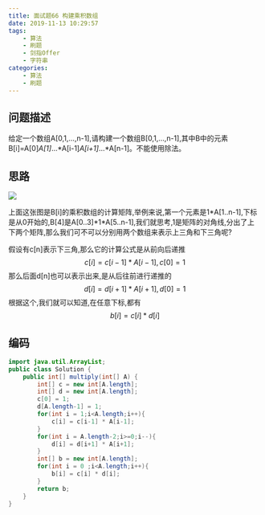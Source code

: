 ```yaml
---
title: 面试题66 构建乘积数组
date: 2019-11-13 10:29:57
tags:
	- 算法
	- 刷题
	- 剑指Offer
    - 字符串
categories:
	- 算法
	- 刷题
---
```


## 问题描述

 给定一个数组A[0,1,...,n-1],请构建一个数组B[0,1,...,n-1],其中B中的元素B[i]=A[0]*A[1]*...*A[i-1]*A[i+1]*...*A[n-1]。不能使用除法。

<!--more--> 

## 思路

![](http://imageblog.boyn.top/201911130943_254.png)

上面这张图是B[i]的乘积数组的计算矩阵,举例来说,第一个元素是1*A[1..n-1],下标是从0开始的,B[4]是A[0..3]\*1\*A[5..n-1],我们就思考,1是矩阵的对角线,分出了上下两个矩阵,那么我们可不可以分别用两个数组来表示上三角和下三角呢?

假设有c[n]表示下三角,那么它的计算公式是从前向后递推
$$
c[i] = c[i-1]*A[i-1],c[0]=1
$$
那么后面d[n]也可以表示出来,是从后往前进行递推的
$$
d[i] = d[i+1] * A[ i+1],d[0]=1
$$
根据这个,我们就可以知道,在任意下标,都有
$$
b[i] = c[i] * d[i]
$$

## 编码

```java
import java.util.ArrayList;
public class Solution {
    public int[] multiply(int[] A) {
        int[] c = new int[A.length];
        int[] d = new int[A.length];
        c[0] = 1;
        d[A.length-1] = 1;
        for(int i = 1;i<A.length;i++){
            c[i] = c[i-1] * A[i-1];
        }
        for(int i = A.length-2;i>=0;i--){
            d[i] = d[i+1] * A[i+1];
        }
        int[] b = new int[A.length];
        for(int i = 0 ;i<A.length;i++){
            b[i] = c[i] * d[i];
        }
        return b;
    }
}
```


